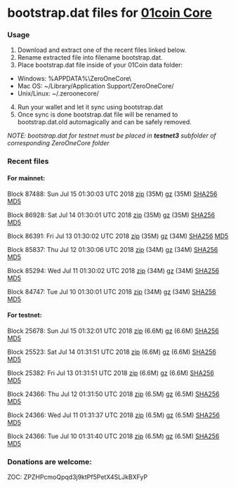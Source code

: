 # bootstrap.dat files for [01coin Core](https://01coin.io)

### Usage

1. Download and extract one of the recent files linked below.
2. Rename extracted file into filename bootstrap.dat.
3. Place bootstrap.dat file inside of your 01Coin data folder:
 - Windows: %APPDATA%\ZeroOneCore\
 - Mac OS: ~/Library/Application Support/ZeroOneCore/
 - Unix/Linux: ~/.zeroonecore/
4. Run your wallet and let it sync using bootstrap.dat
5. Once sync is done bootstrap.dat file will be renamed to bootstrap.dat.old automagically and can be safely removed.

_NOTE: bootstrap.dat for testnet must be placed in **testnet3** subfolder of corresponding ZeroOneCore folder_

### Recent files

#### For mainnet:

Block 87488: Sun Jul 15 01:30:03 UTC 2018 [zip](https://files.01coin.io/mainnet/2018-07-15/bootstrap.dat.zip) (35M) [gz](https://files.01coin.io/mainnet/2018-07-15/bootstrap.dat.tar.gz) (35M) [SHA256](https://files.01coin.io/mainnet/2018-07-15/sha256.txt) [MD5](https://files.01coin.io/mainnet/2018-07-15/md5.txt)

Block 86928: Sat Jul 14 01:30:01 UTC 2018 [zip](https://files.01coin.io/mainnet/2018-07-14/bootstrap.dat.zip) (35M) [gz](https://files.01coin.io/mainnet/2018-07-14/bootstrap.dat.tar.gz) (35M) [SHA256](https://files.01coin.io/mainnet/2018-07-14/sha256.txt) [MD5](https://files.01coin.io/mainnet/2018-07-14/md5.txt)

Block 86391: Fri Jul 13 01:30:02 UTC 2018 [zip](https://files.01coin.io/mainnet/2018-07-13/bootstrap.dat.zip) (35M) [gz](https://files.01coin.io/mainnet/2018-07-13/bootstrap.dat.tar.gz) (34M) [SHA256](https://files.01coin.io/mainnet/2018-07-13/sha256.txt) [MD5](https://files.01coin.io/mainnet/2018-07-13/md5.txt)

Block 85837: Thu Jul 12 01:30:06 UTC 2018 [zip](https://files.01coin.io/mainnet/2018-07-12/bootstrap.dat.zip) (34M) [gz](https://files.01coin.io/mainnet/2018-07-12/bootstrap.dat.tar.gz) (34M) [SHA256](https://files.01coin.io/mainnet/2018-07-12/sha256.txt) [MD5](https://files.01coin.io/mainnet/2018-07-12/md5.txt)

Block 85294: Wed Jul 11 01:30:02 UTC 2018 [zip](https://files.01coin.io/mainnet/2018-07-11/bootstrap.dat.zip) (34M) [gz](https://files.01coin.io/mainnet/2018-07-11/bootstrap.dat.tar.gz) (34M) [SHA256](https://files.01coin.io/mainnet/2018-07-11/sha256.txt) [MD5](https://files.01coin.io/mainnet/2018-07-11/md5.txt)

Block 84747: Tue Jul 10 01:30:01 UTC 2018 [zip](https://files.01coin.io/mainnet/2018-07-10/bootstrap.dat.zip) (34M) [gz](https://files.01coin.io/mainnet/2018-07-10/bootstrap.dat.tar.gz) (34M) [SHA256](https://files.01coin.io/mainnet/2018-07-10/sha256.txt) [MD5](https://files.01coin.io/mainnet/2018-07-10/md5.txt)


#### For testnet:

Block 25678: Sun Jul 15 01:32:01 UTC 2018 [zip](https://files.01coin.io/testnet/2018-07-15/bootstrap.dat.zip) (6.6M) [gz](https://files.01coin.io/testnet/2018-07-15/bootstrap.dat.tar.gz) (6.6M) [SHA256](https://files.01coin.io/testnet/2018-07-15/sha256.txt) [MD5](https://files.01coin.io/testnet/2018-07-15/md5.txt)

Block 25523: Sat Jul 14 01:31:51 UTC 2018 [zip](https://files.01coin.io/testnet/2018-07-14/bootstrap.dat.zip) (6.6M) [gz](https://files.01coin.io/testnet/2018-07-14/bootstrap.dat.tar.gz) (6.6M) [SHA256](https://files.01coin.io/testnet/2018-07-14/sha256.txt) [MD5](https://files.01coin.io/testnet/2018-07-14/md5.txt)

Block 25382: Fri Jul 13 01:31:51 UTC 2018 [zip](https://files.01coin.io/testnet/2018-07-13/bootstrap.dat.zip) (6.6M) [gz](https://files.01coin.io/testnet/2018-07-13/bootstrap.dat.tar.gz) (6.6M) [SHA256](https://files.01coin.io/testnet/2018-07-13/sha256.txt) [MD5](https://files.01coin.io/testnet/2018-07-13/md5.txt)

Block 24366: Thu Jul 12 01:31:50 UTC 2018 [zip](https://files.01coin.io/testnet/2018-07-12/bootstrap.dat.zip) (6.5M) [gz](https://files.01coin.io/testnet/2018-07-12/bootstrap.dat.tar.gz) (6.5M) [SHA256](https://files.01coin.io/testnet/2018-07-12/sha256.txt) [MD5](https://files.01coin.io/testnet/2018-07-12/md5.txt)

Block 24366: Wed Jul 11 01:31:37 UTC 2018 [zip](https://files.01coin.io/testnet/2018-07-11/bootstrap.dat.zip) (6.5M) [gz](https://files.01coin.io/testnet/2018-07-11/bootstrap.dat.tar.gz) (6.5M) [SHA256](https://files.01coin.io/testnet/2018-07-11/sha256.txt) [MD5](https://files.01coin.io/testnet/2018-07-11/md5.txt)

Block 24366: Tue Jul 10 01:31:40 UTC 2018 [zip](https://files.01coin.io/testnet/2018-07-10/bootstrap.dat.zip) (6.5M) [gz](https://files.01coin.io/testnet/2018-07-10/bootstrap.dat.tar.gz) (6.5M) [SHA256](https://files.01coin.io/testnet/2018-07-10/sha256.txt) [MD5](https://files.01coin.io/testnet/2018-07-10/md5.txt)


### Donations are welcome:

ZOC: ZPZHPcmoQpqd3j9ktPf5PetX4SLJkBXFyP
